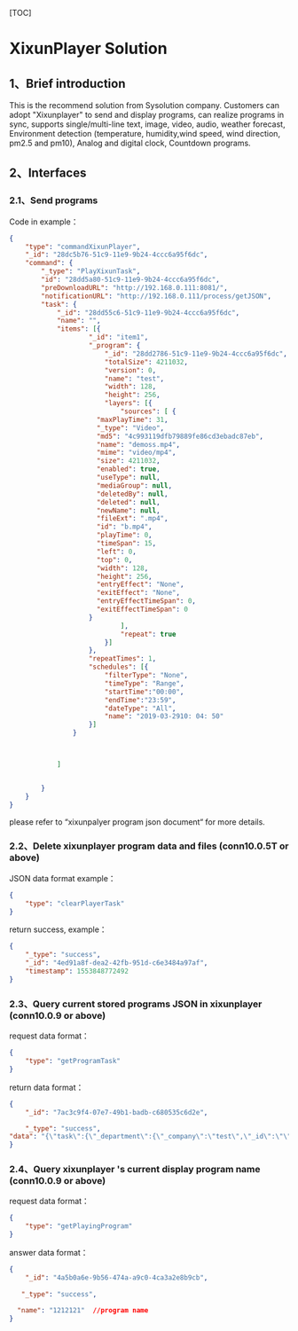[TOC]

# XixunPlayer Solution

## 1、Brief introduction

This is the recommend solution from Sysolution company. Customers can adopt "Xixunplayer" to send and display programs, can realize programs in sync, supports single/multi-line text, image, video, audio, weather forecast, Environment detection (temperature, humidity,wind speed, wind direction, pm2.5 and pm10),  Analog and digital clock, Countdown programs. 

## 2、Interfaces

### 2.1、Send programs

Code in example：

```json
{
	"type": "commandXixunPlayer",
	"_id": "28dc5b76-51c9-11e9-9b24-4ccc6a95f6dc",
	"command": {
		"_type": "PlayXixunTask",
		"id": "28dd5a80-51c9-11e9-9b24-4ccc6a95f6dc",
		"preDownloadURL": "http://192.168.0.111:8081/",
		"notificationURL": "http://192.168.0.111/process/getJSON",
		"task": {
			"_id": "28dd55c6-51c9-11e9-9b24-4ccc6a95f6dc",
			"name": "",
			"items": [{
					"_id": "item1",
					"_program": {
						"_id": "28dd2786-51c9-11e9-9b24-4ccc6a95f6dc",
						"totalSize": 4211032,
						"version": 0,
						"name": "test",
						"width": 128,
						"height": 256,
						"layers": [{
							"sources": [ {
                      "maxPlayTime": 31,
                      "_type": "Video",
                      "md5": "4c993119dfb79889fe86cd3ebadc87eb",
                      "name": "demoss.mp4",
                      "mime": "video/mp4",
                      "size": 4211032,
                      "enabled": true,
                      "useType": null,
                      "mediaGroup": null,
                      "deletedBy": null,
                      "deleted": null,
                      "newName": null,
                      "fileExt": ".mp4",
                      "id": "b.mp4",
                      "playTime": 0,
                      "timeSpan": 15,
                      "left": 0,
                      "top": 0,
                      "width": 128,
                      "height": 256,
                      "entryEffect": "None",
                      "exitEffect": "None",
                      "entryEffectTimeSpan": 0,
                      "exitEffectTimeSpan": 0
                    }
							],
							"repeat": true
						}]
					},
					"repeatTimes": 1,
					"schedules": [{
						"filterType": "None",
						"timeType": "Range",
						"startTime":"00:00",
						"endTime":"23:59",
						"dateType": "All",
						"name": "2019-03-2910: 04: 50"
					}]
				}



			]


		}
	}
}
```

please refer to “xixunpalyer program json document“ for more details. 

### 2.2、Delete xixunplayer program data and files (conn10.0.5T or above)

JSON data format example：

```json
{ 
    "type": "clearPlayerTask"
} 
```

return success, example：

```json
{
    "_type": "success",
    "_id": "4ed91a8f-dea2-42fb-951d-c6e3484a97af",
    "timestamp": 1553848772492
}
```

### 2.3、Query current stored programs JSON in xixunplayer (conn10.0.9 or above)

request data format：

```json
{
    "type": "getProgramTask"
}
```

return data format：

```json
{
    "_id": "7ac3c9f4-07e7-49b1-badb-c680535c6d2e",

    "_type": "success",
"data": "{\"task\":{\"_department\":{\"_company\":\"test\",\"_id\":\"\",\"name\":\"RootDepartment\",\"priority\":0},\"_id\":\"5d08bd360926d29d1ae78ef1\",\"items\":[...],\"name\":\"1212121_Task\"}}"
}
```

### 2.4、Query xixunplayer 's current display program name (conn10.0.9 or above)

request data format：

```json
{
    "type": "getPlayingProgram"
}
```

answer data format：

```json
{
    "_id": "4a5b0a6e-9b56-474a-a9c0-4ca3a2e8b9cb",
 
   "_type": "success",
  
  "name": "1212121"  //program name
}
```

